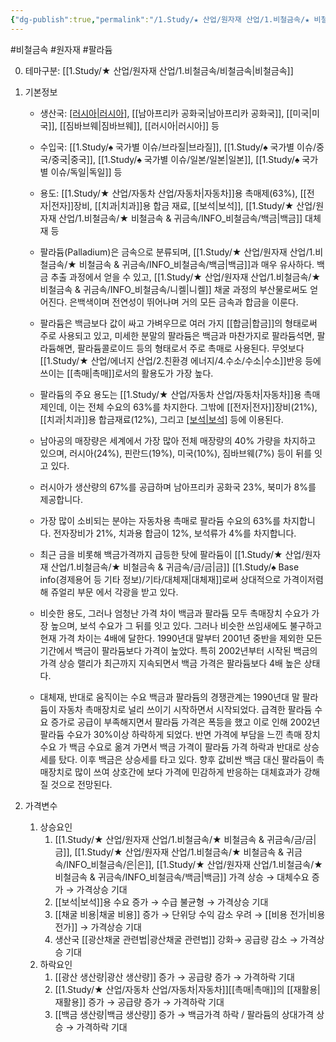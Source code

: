 ```yaml
---
{"dg-publish":true,"permalink":"/1.Study/★ 산업/원자재 산업/1.비철금속/★ 비철금속 & 귀금속/INFO_비철금속/팔라듐/","created":"2024-11-20T21:02:28.613+09:00","updated":"2025-06-26T12:50:17.472+09:00"}
---
```


#비철금속  #원자재 #팔라듐 

0. 테마구분: [[1.Study/★ 산업/원자재 산업/1.비철금속/비철금속\|비철금속]]


1. 기본정보

	- 생산국: [[러시아\|러시아]](67%), [[남아프리카 공화국\|남아프리카 공화국]], [[미국\|미국]], [[짐바브웨\|짐바브웨]], [[러시아\|러시아]] 등
	- 수입국:  [[1.Study/♠ 국가별 이슈/브라질\|브라질]], [[1.Study/♠ 국가별 이슈/중국/중국\|중국]], [[1.Study/♠ 국가별 이슈/일본/일본\|일본]], [[1.Study/♠ 국가별 이슈/독일\|독일]] 등
	- 용도: [[1.Study/★ 산업/자동차 산업/자동차\|자동차]]용 촉매제(63%), [[전자\|전자]]장비, [[치과\|치과]]용 합금 재료, [[보석\|보석]], [[1.Study/★ 산업/원자재 산업/1.비철금속/★ 비철금속 & 귀금속/INFO_비철금속/백금\|백금]] 대체재 등

	- 팔라듐(Palladium)은 금속으로 분류되며, [[1.Study/★ 산업/원자재 산업/1.비철금속/★ 비철금속 & 귀금속/INFO_비철금속/백금\|백금]]과 매우 유사하다. 백금 추출 과정에서 얻을 수 있고, [[1.Study/★ 산업/원자재 산업/1.비철금속/★ 비철금속 & 귀금속/INFO_비철금속/니켈\|니켈]] 채굴 과정의 부산물로써도 얻어진다. 은백색이며 전연성이 뛰어나며 거의 모든 금속과 합금을 이룬다. 
	- 팔라듐은 백금보다 값이 싸고 가벼우므로 여러 가지 [[합금\|합금]]의 형태로써 주로 사용되고 있고, 미세한 분말의 팔라듐은 백금과 마찬가지로 팔라듐석면, 팔라듐해면, 팔라듐콜로이드 등의 형태로서 주로 촉매로 사용된다. 무엇보다 [[1.Study/★ 산업/에너지 산업/2.친환경 에너지/4.수소/수소\|수소]]반응 등에 쓰이는 [[촉매\|촉매]]로서의 활용도가 가장 높다. 
	- 팔라듐의 주요 용도는 [[1.Study/★ 산업/자동차 산업/자동차\|자동차]]용 촉매제인데, 이는 전체 수요의 63%를 차지한다. 그밖에 [[전자\|전자]]장비(21%), [[치과\|치과]]용 합금재료(12%), 그리고 [[보석\|보석]](4%) 등에 이용된다. 
	- 남아공의 매장량은 세계에서 가장 많아 전체 매장량의 40% 가량을 차지하고 있으며, 러시아(24%), 핀란드(19%), 미국(10%), 짐바브웨(7%) 등이 뒤를 잇고 있다.
	- 러시아가 생산량의 67%를 공급하며 남아프리카 공화국 23%, 북미가 8%를 제공합니다.
	- 가장 많이 소비되는 분야는 자동차용 촉매로 팔라듐 수요의 63%를 차지합니다. 전자장비가 21%, 치과용 합금이 12%, 보석류가 4%를 차지합니다.
	- 최근 금을 비롯해 백금가격까지 급등한 탓에 팔라듐이 [[1.Study/★ 산업/원자재 산업/1.비철금속/★ 비철금속 & 귀금속/금/금\|금]] [[1.Study/♠ Base info(경제용어 등 기타 정보)/기타/대체재\|대체재]]로써 상대적으로 가격이저렴해 쥬얼리 부문 에서 각광을 받고 있다. 
	- 비슷한 용도, 그러나 엄청난 가격 차이 백금과 팔라듐 모두 촉매장치 수요가 가장 높으며, 보석 수요가 그 뒤를 잇고 있다. 그러나 비슷한 쓰임새에도 불구하고 현재 가격 차이는 4배에 달한다. 1990년대 말부터 2001년 중반을 제외한 모든 기간에서 백금이 팔라듐보다 가격이 높았다. 특히 2002년부터 시작된 백금의 가격 상승 랠리가 최근까지 지속되면서 백금 가격은 팔라듐보다 4배 높은 상태다. 
	- 대체재, 반대로 움직이는 수요 백금과 팔라듐의 경쟁관계는 1990년대 말 팔라듐이 자동차 촉매장치로 널리 쓰이기 시작하면서 시작되었다. 급격한 팔라듐 수요 증가로 공급이 부족해지면서 팔라듐 가격은 폭등을 했고 이로 인해 2002년 팔라듐 수요가 30%이상 하락하게 되었다. 반면 가격에 부담을 느낀 촉매 장치 수요 가 백금 수요로 옮겨 가면서 백금 가격이 팔라듐 가격 하락과 반대로 상승세를 탔다. 이후 백금은 상승세를 타고 있다. 향후 값비싼 백금 대신 팔라듐이 촉매장치로 많이 쓰여 상호간에 보다 가격에 민감하게 반응하는 대체효과가 강해질 것으로 전망된다.


1. 가격변수
	1. 상승요인
		1. [[1.Study/★ 산업/원자재 산업/1.비철금속/★ 비철금속 & 귀금속/금/금\|금]], [[1.Study/★ 산업/원자재 산업/1.비철금속/★ 비철금속 & 귀금속/INFO_비철금속/은\|은]], [[1.Study/★ 산업/원자재 산업/1.비철금속/★ 비철금속 & 귀금속/INFO_비철금속/백금\|백금]] 가격 상승 → 대체수요 증가 → 가격상승 기대
		2.  [[보석\|보석]]용 수요 증가 → 수급 불균형 → 가격상승 기대
		3. [[채굴 비용\|채굴 비용]] 증가 → 단위당 수익 감소 우려 → [[비용 전가\|비용 전가]] → 가격상승 기대 
		4. 생산국 [[광산채굴 관련법\|광산채굴 관련법]] 강화→ 공급량 감소 → 가격상승 기대
	2. 하락요인
		1. [[광산 생산량\|광산 생산량]] 증가 → 공급량 증가 → 가격하락 기대
		2. [[1.Study/★ 산업/자동차 산업/자동차\|자동차]][[촉매\|촉매]]의 [[재활용\|재활용]] 증가 → 공급량 증가 → 가격하락 기대
		3. [[백금 생산량\|백금 생산량]] 증가 → 백금가격 하락 / 팔라듐의 상대가격 상승 → 가격하락 기대
